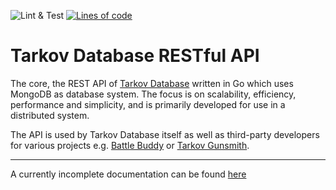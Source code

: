![Lint & Test](https://github.com/tarkov-database/rest-api/workflows/Lint%20&%20Test/badge.svg)
[![Lines of code](https://tokei.rs/b1/github/tarkov-database/rest-api)](https://github.com/XAMPPRocky/tokei)

# Tarkov Database RESTful API

The core, the REST API of [Tarkov Database](https://tarkov-database.com) written in Go which uses MongoDB as database system. The focus is on scalability, efficiency, performance and simplicity, and is primarily developed for use in a distributed system.

The API is used by Tarkov Database itself as well as third-party developers for various projects e.g. [Battle Buddy](https://github.com/VeritasDev/BattleBuddy) or [Tarkov Gunsmith](https://tarkov-gunsmith.com/).

---

A currently incomplete documentation can be found [here](https://docs.tarkov-database.com/)
